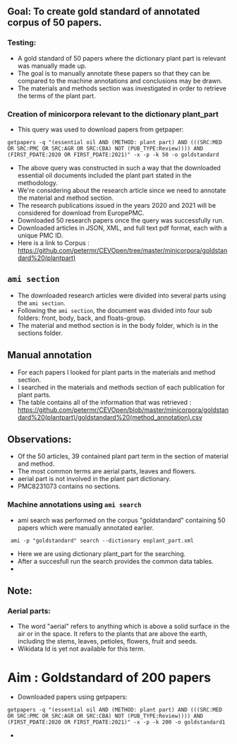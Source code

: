 ## Goal: To create gold standard of annotated corpus of 50 papers.
### Testing:
- A gold standard of 50 papers where the dictionary plant part is relevant was manually made up.
- The goal is to manually annotate these papers so that they can be compared to the machine annotations and conclusions may be drawn.
- The materials and methods section was investigated in order to retrieve the terms of the plant part.

### Creation of minicorpora relevant to the dictionary plant_part
- This query was used to download papers from getpaper:

``` 
getpapers -q "(essential oil AND (METHOD: plant part) AND (((SRC:MED OR SRC:PMC OR SRC:AGR OR SRC:CBA) NOT (PUB_TYPE:Review)))) AND (FIRST_PDATE:2020 OR FIRST_PDATE:2021)" -x -p -k 50 -o goldstandard
```

- The above query was constructed in such a way that the downloaded essential oil documents included the plant part stated in the methodology. 
- We're considering about the research article since we need to annotate the material and method section. 
- The research publications issued in the years 2020 and 2021 will be considered for download from EuropePMC.
- Downloaded 50 research papers once the query was successfully run. 
- Downloaded articles in JSON, XML, and full text pdf format, each with a unique PMC ID.
- Here is a link to Corpus : https://github.com/petermr/CEVOpen/tree/master/minicorpora/goldstandard%20(plantpart)

## `ami section`
- The downloaded research articles were divided into several parts using the `ami section`.
- Following the `ami section`, the document was divided into four sub folders: front, body, back, and floats-group.
- The material and method section is in the body folder, which is in the sections folder.

## Manual annotation
- For each papers I looked for plant parts in the materials and method section.
- I searched in the materials and methods section of each publication for plant parts.
- The table contains all of the information that was retrieved : https://github.com/petermr/CEVOpen/blob/master/minicorpora/goldstandard%20(plantpart)/goldstandard%20(method_annotation).csv
 
 ## Observations:
 -  Of the 50 articles, 39 contained plant part term in the section of material and method.
 -  The most common terms are aerial parts, leaves and flowers.
 -  aerial part is not involved in the plant part dictionary.
 -  PMC8231073 contains no sections.

### Machine annotations using `ami search`
- ami search was performed on the corpus "goldstandard" containing 50 papers which were manually annotated earlier.
```
 ami -p "goldstandard" search --dictionary eoplant_part.xml
 ```
- Here we are using dictionary plant_part for the searching.
- After a succesfull run the search provides the common data tables.
- 
## Note:
### Aerial parts: 
- The word "aerial" refers to anything which is above a solid surface in the air or in the space. It refers to the plants that are above the earth, including the stems, leaves,   petioles, flowers, fruit and seeds. 
- Wikidata Id is yet not available for this term.

# Aim : Goldstandard of 200 papers
- Downloaded papers using getpapers:
```
getpapers -q "(essential oil AND (METHOD: plant part) AND (((SRC:MED OR SRC:PMC OR SRC:AGR OR SRC:CBA) NOT (PUB_TYPE:Review)))) AND (FIRST_PDATE:2020 OR FIRST_PDATE:2021)" -x -p -k 200 -o goldstandard1
```
-
